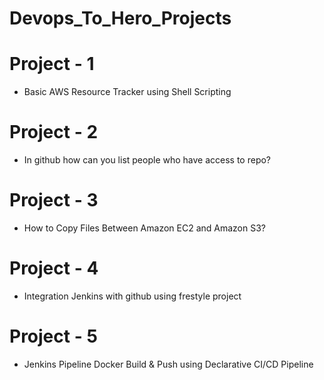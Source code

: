 # Devops_To_Hero_Projects

# Project - 1
- Basic AWS Resource Tracker using Shell Scripting

# Project - 2
- In github how can you list people who have access to repo?

# Project - 3
- How to Copy Files Between Amazon EC2 and Amazon S3?

# Project - 4
- Integration Jenkins with github using frestyle project

# Project - 5
- Jenkins Pipeline Docker Build & Push using Declarative CI/CD Pipeline
